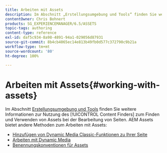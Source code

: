 ```yaml
---
title: Arbeiten mit Assets
description: Im Abschnitt „Erstellungsumgebung und Tools“ finden Sie weitere Informationen zur Nutzung der Inhaltssuche zum Finden und Verwenden von Assets bei der Bearbeitung von Seiten. AEM Assets bietet andere Methoden zum Arbeiten mit Assets.
contentOwner: Chris Bohnert
products: SG_EXPERIENCEMANAGER/6.5/ASSETS
topic-tags: authoring
content-type: reference
exl-id: daf5c934-8a98-4891-94a1-029056d87931
source-git-commit: 8b4cb4065ec14e813b49fb0d577c372790c9b21a
workflow-type: tm+mt
source-wordcount: '80'
ht-degree: 100%

---
```


# Arbeiten mit Assets{#working-with-assets}

Im Abschnitt [Erstellungsumgebung und Tools](/help/sites-authoring/author-environment-tools.md) finden Sie weitere Informationen zur Nutzung des [!UICONTROL Content Finders] zum Finden und Verwenden von Assets bei der Bearbeitung von Seiten. AEM Assets bietet andere Methoden zum Arbeiten mit Assets:

* [Hinzufügen von Dynamic Media Classic-Funktionen zu Ihrer Seite](/help/sites-classic-ui-authoring/manage-assets-classic-s7.md)
* [Arbeiten mit Dynamic Media](/help/sites-classic-ui-authoring/dynamic-media-assets.md)
* [Benennungskonventionen für Assets](/help/sites-classic-ui-authoring/asset-naming-conventions.md)
